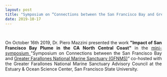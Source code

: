 ```yaml
---
layout: post
title: "Symposium on “Connections between the San Francisco Bay and Greater Farallones National Marine Sanctuary”"
date: 2019-10-17
---
```


<br>

<div style="text-align:justify" markdown="1">

On October 16th 2019, Dr. Piero Mazzini presented the work <b>"Impact of San Francisco Bay Plume in the CA North Central Coast"</b> in the <a href='https://www.eventbrite.com/e/symposium-on-connections-between-the-sf-bay-greater-farallones-sanctuary-tickets-73696659693?utm_source=eventbrite&utm_medium=email&utm_campaign=event_reminder&utm_term=eventname'> mini-symposium </a> "Symposium on Connections between the San Francisco Bay and [Greater Farallones National Marine Sanctuary (GFNMS)](https://farallones.noaa.gov/)” co-hosted with the Greater Farallones National Marine Sanctuary Advisory Council at the Estuary & Ocean Science Center, San Francisco State University.

</div>
